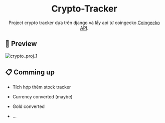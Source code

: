 <div align="center">
  
# Crypto-Tracker

</div>

<div align="center">
  
Project crypto tracker dựa trên django và lấy api từ coingecko [Coingecko API](https://www.coingecko.com/). 

 

</div>

## 🔎 Preview 

![crypto_proj_1](https://private-user-images.githubusercontent.com/129868244/411610359-e850f509-f662-4d9a-ba0c-9fbc667d469b.png?jwt=eyJhbGciOiJIUzI1NiIsInR5cCI6IkpXVCJ9.eyJpc3MiOiJnaXRodWIuY29tIiwiYXVkIjoicmF3LmdpdGh1YnVzZXJjb250ZW50LmNvbSIsImtleSI6ImtleTUiLCJleHAiOjE3Mzk1NDg4MzAsIm5iZiI6MTczOTU0ODUzMCwicGF0aCI6Ii8xMjk4NjgyNDQvNDExNjEwMzU5LWU4NTBmNTA5LWY2NjItNGQ5YS1iYTBjLTlmYmM2NjdkNDY5Yi5wbmc_WC1BbXotQWxnb3JpdGhtPUFXUzQtSE1BQy1TSEEyNTYmWC1BbXotQ3JlZGVudGlhbD1BS0lBVkNPRFlMU0E1M1BRSzRaQSUyRjIwMjUwMjE0JTJGdXMtZWFzdC0xJTJGczMlMkZhd3M0X3JlcXVlc3QmWC1BbXotRGF0ZT0yMDI1MDIxNFQxNTU1MzBaJlgtQW16LUV4cGlyZXM9MzAwJlgtQW16LVNpZ25hdHVyZT0yOTJlZTY4MGFhZGNjMjVjZjZhODhhMDIwY2NmNGFlMzYwN2MxYTY2NmJhMzVmMzdlYzg3N2MwZDZiYjFiZjJjJlgtQW16LVNpZ25lZEhlYWRlcnM9aG9zdCJ9.K2aqQhGrvcr590q1ek1p7FB1Fur1ulOEAvH6jT1hl1g)



 


## 📋 Comming up


- Tích hợp thêm stock tracker 

- Currency converted (maybe)
 
- Gold converted

- ...


